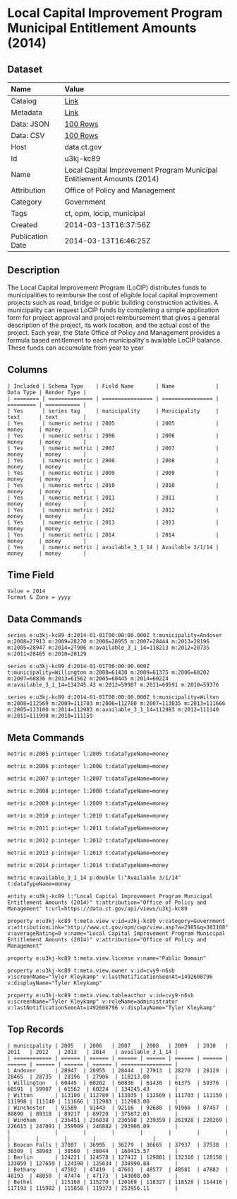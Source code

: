 # Local Capital Improvement Program Municipal Entitlement Amounts (2014)

## Dataset

| Name | Value |
| :--- | :---- |
| Catalog | [Link](https://catalog.data.gov/dataset/local-capital-improvement-program-municipal-entitlement-amounts-2014) |
| Metadata | [Link](https://data.ct.gov/api/views/u3kj-kc89) |
| Data: JSON | [100 Rows](https://data.ct.gov/api/views/u3kj-kc89/rows.json?max_rows=100) |
| Data: CSV | [100 Rows](https://data.ct.gov/api/views/u3kj-kc89/rows.csv?max_rows=100) |
| Host | data.ct.gov |
| Id | u3kj-kc89 |
| Name | Local Capital Improvement Program Municipal Entitlement Amounts (2014) |
| Attribution | Office of Policy and Management |
| Category | Government |
| Tags | ct, opm, locip, municipal |
| Created | 2014-03-13T16:37:56Z |
| Publication Date | 2014-03-13T16:46:25Z |

## Description

The Local Capital Improvement Program (LoCIP) distributes funds to municipalities to reimburse the cost of eligible local capital improvement projects such as road, bridge or public building construction activities. A municipality can request LoCIP funds by completing a simple application form for project approval and project reimbursement that gives a general description of the project, its work location, and the actual cost of the project. Each year, the State Office of Policy and Management provides a formula based entitlement to each municipality's available LoCIP balance. These funds can accumulate from year to year

## Columns

```ls
| Included | Schema Type    | Field Name       | Name             | Data Type | Render Type |
| ======== | ============== | ================ | ================ | ========= | =========== |
| Yes      | series tag     | municipality     | Municipality     | text      | text        |
| Yes      | numeric metric | 2005             | 2005             | money     | money       |
| Yes      | numeric metric | 2006             | 2006             | money     | money       |
| Yes      | numeric metric | 2007             | 2007             | money     | money       |
| Yes      | numeric metric | 2008             | 2008             | money     | money       |
| Yes      | numeric metric | 2009             | 2009             | money     | money       |
| Yes      | numeric metric | 2010             | 2010             | money     | money       |
| Yes      | numeric metric | 2011             | 2011             | money     | money       |
| Yes      | numeric metric | 2012             | 2012             | money     | money       |
| Yes      | numeric metric | 2013             | 2013             | money     | money       |
| Yes      | numeric metric | 2014             | 2014             | money     | money       |
| Yes      | numeric metric | available_3_1_14 | Available 3/1/14 | money     | money       |
```

## Time Field

```ls
Value = 2014
Format & Zone = yyyy
```

## Data Commands

```ls
series e:u3kj-kc89 d:2014-01-01T00:00:00.000Z t:municipality=Andover m:2008=27913 m:2009=28270 m:2006=28955 m:2007=28444 m:2013=28196 m:2005=28947 m:2014=27906 m:available_3_1_14=118213 m:2012=28735 m:2011=28465 m:2010=28129

series e:u3kj-kc89 d:2014-01-01T00:00:00.000Z t:municipality=Willington m:2008=61430 m:2009=61375 m:2006=60202 m:2007=60836 m:2013=61562 m:2005=60445 m:2014=60224 m:available_3_1_14=134245.43 m:2012=59907 m:2011=60591 m:2010=59376

series e:u3kj-kc89 d:2014-01-01T00:00:00.000Z t:municipality=Wilton m:2008=112569 m:2009=111703 m:2006=112780 m:2007=113035 m:2013=111666 m:2005=113100 m:2014=112983 m:available_3_1_14=112983 m:2012=111140 m:2011=111998 m:2010=111159
```

## Meta Commands

```ls
metric m:2005 p:integer l:2005 t:dataTypeName=money

metric m:2006 p:integer l:2006 t:dataTypeName=money

metric m:2007 p:integer l:2007 t:dataTypeName=money

metric m:2008 p:integer l:2008 t:dataTypeName=money

metric m:2009 p:integer l:2009 t:dataTypeName=money

metric m:2010 p:integer l:2010 t:dataTypeName=money

metric m:2011 p:integer l:2011 t:dataTypeName=money

metric m:2012 p:integer l:2012 t:dataTypeName=money

metric m:2013 p:integer l:2013 t:dataTypeName=money

metric m:2014 p:integer l:2014 t:dataTypeName=money

metric m:available_3_1_14 p:double l:"Available 3/1/14" t:dataTypeName=money

entity e:u3kj-kc89 l:"Local Capital Improvement Program Municipal Entitlement Amounts (2014)" t:attribution="Office of Policy and Management" t:url=https://data.ct.gov/api/views/u3kj-kc89

property e:u3kj-kc89 t:meta.view v:id=u3kj-kc89 v:category=Government v:attributionLink="http://www.ct.gov/opm/cwp/view.asp?a=2985&q=383108" v:averageRating=0 v:name="Local Capital Improvement Program Municipal Entitlement Amounts (2014)" v:attribution="Office of Policy and Management"

property e:u3kj-kc89 t:meta.view.license v:name="Public Domain"

property e:u3kj-kc89 t:meta.view.owner v:id=cvy9-n6sb v:screenName="Tyler Kleykamp" v:lastNotificationSeenAt=1492608796 v:displayName="Tyler Kleykamp"

property e:u3kj-kc89 t:meta.view.tableauthor v:id=cvy9-n6sb v:screenName="Tyler Kleykamp" v:roleName=administrator v:lastNotificationSeenAt=1492608796 v:displayName="Tyler Kleykamp"
```

## Top Records

```ls
| municipality | 2005   | 2006   | 2007   | 2008   | 2009   | 2010   | 2011   | 2012   | 2013   | 2014   | available_3_1_14 | 
| ============ | ====== | ====== | ====== | ====== | ====== | ====== | ====== | ====== | ====== | ====== | ================ | 
| Andover      | 28947  | 28955  | 28444  | 27913  | 28270  | 28129  | 28465  | 28735  | 28196  | 27906  | 118213.00        | 
| Willington   | 60445  | 60202  | 60836  | 61430  | 61375  | 59376  | 60591  | 59907  | 61562  | 60224  | 134245.43        | 
| Wilton       | 113100 | 112780 | 113035 | 112569 | 111703 | 111159 | 111998 | 111140 | 111666 | 112983 | 112983.00        | 
| Winchester   | 91589  | 91443  | 92116  | 92680  | 91966  | 87457  | 88890  | 89318  | 89217  | 89720  | 375872.03        | 
| Windham      | 236451 | 236838 | 230598 | 239359 | 261928 | 220269 | 226613 | 247091 | 259909 | 246882 | 293906.09        | 
|              |        |        |        |        |        |        |        |        |        |        |                  | 
| Beacon Falls | 37087  | 36995  | 36279  | 36665  | 37937  | 37538  | 38309  | 38903  | 38500  | 38044  | 160415.57        | 
| Berlin       | 124221 | 124578 | 127412 | 129881 | 132310 | 128158 | 133059 | 127659 | 124390 | 125634 | 338990.88        | 
| Bethany      | 47502  | 47419  | 47661  | 48577  | 48581  | 47882  | 48193  | 48050  | 47474  | 47173  | 143008.00        | 
| Bethel       | 115168 | 115270 | 120169 | 118327 | 118520 | 114416 | 117193 | 115982 | 115858 | 119373 | 253956.11        | 
```